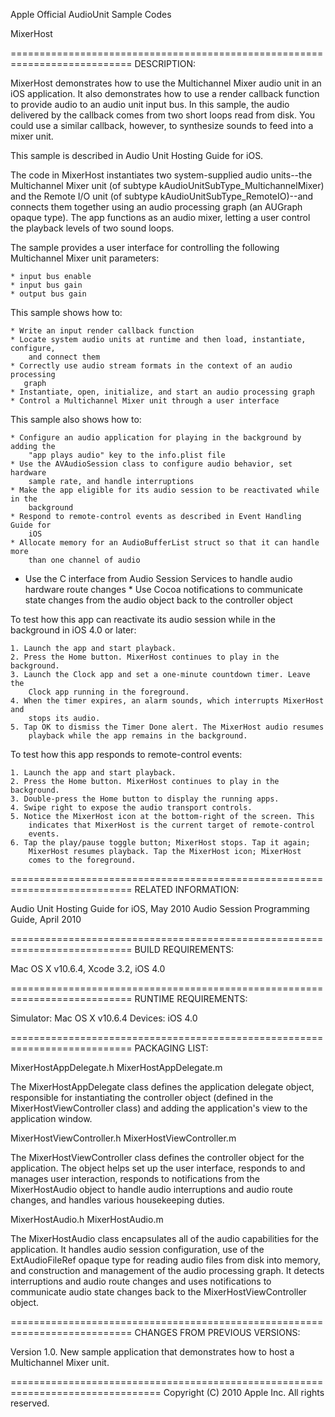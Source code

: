 Apple Official AudioUnit Sample Codes

MixerHost

===========================================================================
DESCRIPTION:

MixerHost demonstrates how to use the Multichannel Mixer audio unit in an iOS application. It also demonstrates how to use a render callback function to provide audio to an audio unit input bus. In this sample, the audio delivered by the callback comes from two short loops read from disk. You could use a similar callback, however, to synthesize sounds to feed into a mixer unit. 

This sample is described in Audio Unit Hosting Guide for iOS.

The code in MixerHost instantiates two system-supplied audio units--the Multichannel Mixer unit (of subtype kAudioUnitSubType_MultichannelMixer) and the Remote I/O unit (of subtype kAudioUnitSubType_RemoteIO)--and connects them together using an audio processing graph (an AUGraph opaque type). The app functions as an audio mixer, letting a user control the playback levels of two sound loops.

The sample provides a user interface for controlling the following Multichannel Mixer unit parameters:

    * input bus enable
    * input bus gain
    * output bus gain

This sample shows how to:

    * Write an input render callback function
    * Locate system audio units at runtime and then load, instantiate, configure, 
        and connect them
    * Correctly use audio stream formats in the context of an audio processing
       graph
    * Instantiate, open, initialize, and start an audio processing graph
    * Control a Multichannel Mixer unit through a user interface

This sample also shows how to:

    * Configure an audio application for playing in the background by adding the 
        "app plays audio" key to the info.plist file
    * Use the AVAudioSession class to configure audio behavior, set hardware
        sample rate, and handle interruptions
    * Make the app eligible for its audio session to be reactivated while in the 
        background
    * Respond to remote-control events as described in Event Handling Guide for 
        iOS
    * Allocate memory for an AudioBufferList struct so that it can handle more
        than one channel of audio
   * Use the C interface from Audio Session Services to handle audio hardware 
        route changes
    * Use Cocoa notifications to communicate state changes from the audio object 
        back to the controller object

To test how this app can reactivate its audio session while in the background in iOS 4.0 or later:

    1. Launch the app and start playback.
    2. Press the Home button. MixerHost continues to play in the background.
    3. Launch the Clock app and set a one-minute countdown timer. Leave the 
        Clock app running in the foreground.
    4. When the timer expires, an alarm sounds, which interrupts MixerHost and 
        stops its audio.
    5. Tap OK to dismiss the Timer Done alert. The MixerHost audio resumes 
        playback while the app remains in the background.

To test how this app responds to remote-control events:

    1. Launch the app and start playback.
    2. Press the Home button. MixerHost continues to play in the background.
    3. Double-press the Home button to display the running apps.
    4. Swipe right to expose the audio transport controls.
    5. Notice the MixerHost icon at the bottom-right of the screen. This 
        indicates that MixerHost is the current target of remote-control
        events.
    6. Tap the play/pause toggle button; MixerHost stops. Tap it again;
        MixerHost resumes playback. Tap the MixerHost icon; MixerHost
        comes to the foreground.


===========================================================================
RELATED INFORMATION:

Audio Unit Hosting Guide for iOS, May 2010
Audio Session Programming Guide, April 2010


===========================================================================
BUILD REQUIREMENTS:

Mac OS X v10.6.4, Xcode 3.2, iOS 4.0


===========================================================================
RUNTIME REQUIREMENTS:

Simulator: Mac OS X v10.6.4
Devices:   iOS 4.0


===========================================================================
PACKAGING LIST:

MixerHostAppDelegate.h
MixerHostAppDelegate.m

The MixerHostAppDelegate class defines the application delegate object, responsible for instantiating the controller object (defined in the MixerHostViewController class) and adding the application's view to the application window.

MixerHostViewController.h
MixerHostViewController.m

The MixerHostViewController class defines the controller object for the application. The object helps set up the user interface, responds to and manages user interaction, responds to notifications from the MixerHostAudio object to handle audio interruptions and audio route changes, and handles various housekeeping duties.

MixerHostAudio.h
MixerHostAudio.m

The MixerHostAudio class encapsulates all of the audio capabilities for the application. It handles audio session configuration, use of the ExtAudioFileRef opaque type for reading audio files from disk into memory, and construction and management of the audio processing graph. It detects interruptions and audio route changes and uses notifications to communicate audio state changes back to the MixerHostViewController object.


===========================================================================
CHANGES FROM PREVIOUS VERSIONS:

Version 1.0. New sample application that demonstrates how to host a Multichannel Mixer unit.
 
================================================================================
Copyright (C) 2010 Apple Inc. All rights reserved.